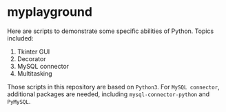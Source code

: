 # myplayground
Here are scripts to demonstrate some specific abilities of Python. Topics included:
1. Tkinter GUI
2. Decorator
3. MySQL connector
4. Multitasking

Those scripts in this repository are based on `Python3`. For `MySQL connector`, additional packages are needed, including `mysql-connector-python` and `PyMySQL`.

